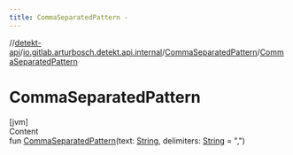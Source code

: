 ```yaml
---
title: CommaSeparatedPattern -
---
```

//[detekt-api](../../index.md)/[io.gitlab.arturbosch.detekt.api.internal](../index.md)/[CommaSeparatedPattern](index.md)/[CommaSeparatedPattern](-comma-separated-pattern.md)



# CommaSeparatedPattern  
[jvm]  
Content  
fun [CommaSeparatedPattern](-comma-separated-pattern.md)(text: [String](https://kotlinlang.org/api/latest/jvm/stdlib/kotlin/-string/index.html), delimiters: [String](https://kotlinlang.org/api/latest/jvm/stdlib/kotlin/-string/index.html) = ",")  



